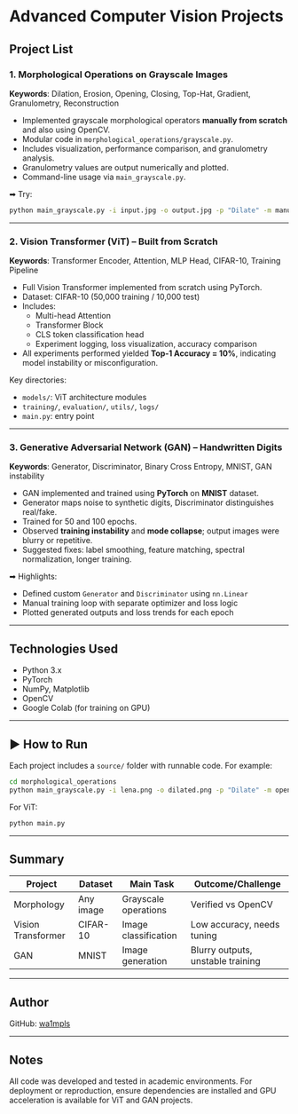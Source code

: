 #  Advanced Computer Vision Projects 

##  Project List

### 1. Morphological Operations on Grayscale Images
**Keywords**: Dilation, Erosion, Opening, Closing, Top-Hat, Gradient, Granulometry, Reconstruction

- Implemented grayscale morphological operators **manually from scratch** and also using OpenCV.
- Modular code in `morphological_operations/grayscale.py`.
- Includes visualization, performance comparison, and granulometry analysis.
- Granulometry values are output numerically and plotted.
- Command-line usage via `main_grayscale.py`.

➡ Try:
```bash
python main_grayscale.py -i input.jpg -o output.jpg -p "Dilate" -m manual
```

---

### 2. Vision Transformer (ViT) – Built from Scratch
**Keywords**: Transformer Encoder, Attention, MLP Head, CIFAR-10, Training Pipeline

- Full Vision Transformer implemented from scratch using PyTorch.
- Dataset: CIFAR-10 (50,000 training / 10,000 test)
- Includes:
  - Multi-head Attention
  - Transformer Block
  - CLS token classification head
  - Experiment logging, loss visualization, accuracy comparison
- All experiments performed yielded **Top-1 Accuracy = 10%**, indicating model instability or misconfiguration.

 Key directories:
- `models/`: ViT architecture modules
- `training/`, `evaluation/`, `utils/`, `logs/`
- `main.py`: entry point

---

### 3. Generative Adversarial Network (GAN) – Handwritten Digits
**Keywords**: Generator, Discriminator, Binary Cross Entropy, MNIST, GAN instability

- GAN implemented and trained using **PyTorch** on **MNIST** dataset.
- Generator maps noise to synthetic digits, Discriminator distinguishes real/fake.
- Trained for 50 and 100 epochs.
- Observed **training instability** and **mode collapse**; output images were blurry or repetitive.
- Suggested fixes: label smoothing, feature matching, spectral normalization, longer training.

➡ Highlights:
- Defined custom `Generator` and `Discriminator` using `nn.Linear`
- Manual training loop with separate optimizer and loss logic
- Plotted generated outputs and loss trends for each epoch

---

##  Technologies Used

- Python 3.x
- PyTorch
- NumPy, Matplotlib
- OpenCV
- Google Colab (for training on GPU)

---

## ▶ How to Run

Each project includes a `source/` folder with runnable code. For example:

```bash
cd morphological_operations
python main_grayscale.py -i lena.png -o dilated.png -p "Dilate" -m opencv
```

For ViT:

```bash
python main.py
```

---

##  Summary

| Project           | Dataset     | Main Task                        | Outcome/Challenge                 |
|------------------|-------------|----------------------------------|-----------------------------------|
| Morphology       | Any image   | Grayscale operations             | Verified vs OpenCV                |
| Vision Transformer | CIFAR-10  | Image classification             | Low accuracy, needs tuning        |
| GAN              | MNIST       | Image generation                 | Blurry outputs, unstable training |

---

## Author
GitHub: [wa1mpls](https://github.com/wa1mpls)

---

## Notes

All code was developed and tested in academic environments. For deployment or reproduction, ensure dependencies are installed and GPU acceleration is available for ViT and GAN projects.
